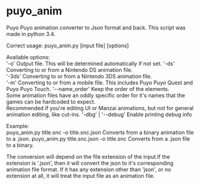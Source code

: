 # puyo_anim
Puyo Puyo animation converter to Json format and back.
This script was made in python 3.4.

Correct usage: puyo_anim.py [input file] [options]

Available options:        
		'-o' Output file. This will be determined automatically if not set.
        '-ds' Converting to or from a Nintendo DS animation file.        
		'-3ds' Converting to or from a Nintendo 3DS animation file.        
		'-m' Converting to or from a mobile file. This includes Puyo Puyo Quest and Puyo Puyo Touch.
        '--name_order' Keep the order of the elements.                      
			Some animation files have an oddly specific order for it's names that the games can be hardcoded to expect.                      
			Recommended if you're editing UI or Manzai animations, but not for general animation editing, like cut-ins.
        '-dbg' | '--debug' Enable printing debug info

Example:        
  puyo_anim.py title.snc -o title.snc.json        Converts from a binary animation file to a .json.
  puyo_anim.py title.snc.json -o title.snc        Converts from a .json file to a binary.
  
The conversion will depend on the file extension of the input.If the extension is '.json', then it will convert the json to it's corresponding animation file format.
If it has any extension other than 'json', or no extension at all, it will treat the input file as an animation file.

